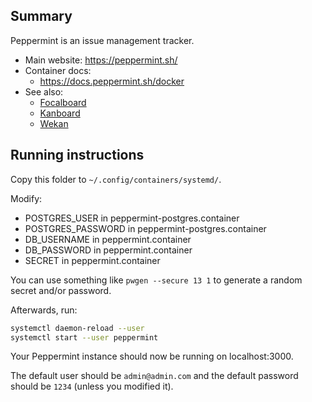 ## Summary

Peppermint is an issue management tracker.

* Main website: https://peppermint.sh/
* Container docs:
  * https://docs.peppermint.sh/docker
* See also:
  * [Focalboard](../focalboard)
  * [Kanboard](../kanboard)
  * [Wekan](../wekan)

## Running instructions

Copy this folder to `~/.config/containers/systemd/`.

Modify:

* POSTGRES_USER in peppermint-postgres.container
* POSTGRES_PASSWORD in peppermint-postgres.container
* DB_USERNAME in peppermint.container
* DB_PASSWORD in peppermint.container
* SECRET in peppermint.container

You can use something like `pwgen --secure 13 1` to generate a random secret and/or password.

Afterwards, run:

```bash
systemctl daemon-reload --user
systemctl start --user peppermint
```

Your Peppermint instance should now be running on localhost:3000.

The default user should be `admin@admin.com` and the default password should be `1234` (unless you modified it).
